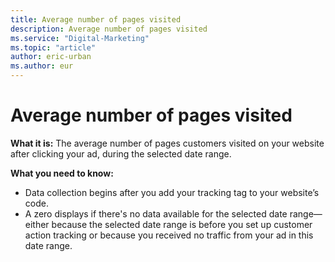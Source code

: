 ```yaml
---
title: Average number of pages visited
description: Average number of pages visited
ms.service: "Digital-Marketing"
ms.topic: "article"
author: eric-urban
ms.author: eur
---
```


# Average number of pages visited

**What it is:** The average number of pages customers visited on your website after clicking your ad, during the selected date range.

**What you need to know:**
- Data collection begins after you add your tracking tag to your website’s code.
- A zero displays if there's no data available for the selected date range—either because the selected date range is before you set up customer action tracking or because you received no traffic from your ad in this date range.


